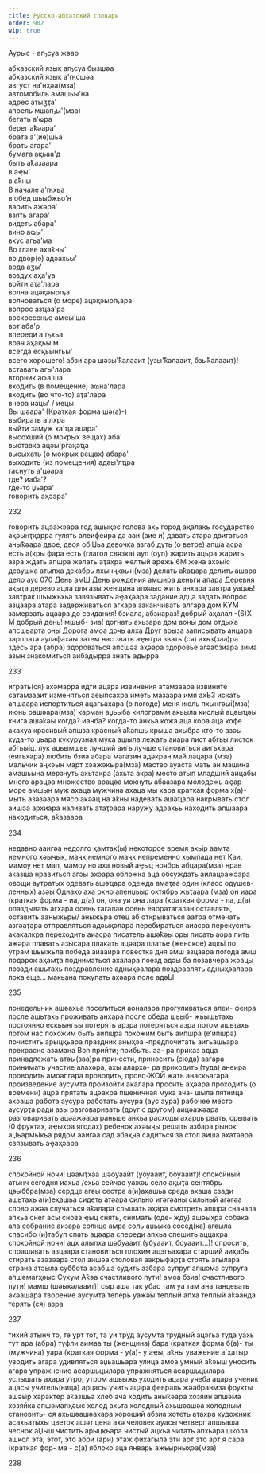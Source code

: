 ```yaml
---
title: Русско-абхазский словарь
order: 902
wip: true
---
```


<dl>
  <dt>Аурыс - аҧсуа жәар</dt>
</dl>

абхазский язык аҧсуа бызшәа  
абхазский язык а'ҧсшәа  
август на'нҳәа(мза)  
автомобиль амашьы'на  
адрес аҭыӡҭа'  
апрель мшаҧы'(мза)  
бегать а'ҩра  
берег аҟәара'  
брата а'(ие)шьа  
брать агара'  
бумага ақьаа'д  
быть аҟазаара  
в аҿы'  
в аҟны  
В начале а'ҧхьа  
в обед шьыбжьо'н  
варить ажәра'  
взять агара'  
видеть абара'  
вино аҩы'  
вкус агьа'ма  
Во главе ахаҟны'  
во двор(е) адәахьы'  
вода аӡы'  
воздух аҳа'уа  
войти аҭа'лара  
волна ацәқәырҧа'  
волноваться (о море) ацәқәырҧара'  
вопрос азҵаа'ра  
воскресенье амҽы'ша  
вот аба'р  
впереди а'ҧхьа  
врач аҳақьы'м  
всегда есқьынгьы'  
всего хорошего! абзи'ара шәзы'ҟалааит (узы'ҟалааит, бзыҟалааит)!  
вставать агы'лара  
вторник аҩа'ша  
входить (в помещение) аҩна'лара  
входить (во что-то) аҭа'лара  
вчера иацы' / иецы  
Вы шәара' (Краткая форма шә(а)-)  
выбирать а'лхра  
выйти замуж ха'ҵа ацара'  
высохший (о мокрых вещах) аба'  
выставка ацәы'ргақәҵа  
высыхать (о мокрых вещах) абара'  
выходить (из помещения) адәы'лҵра  
гаснуть а'цәара  
где? иаба'?  
где-то џьара'  
говорить аҳәара'  

232

говорить ацәажәара
год ашықәс
голова ахь
город ақалақь
государство аҳәынҭқарра
гулять алеифеира
да ааи (аие и)
давать атара
двигаться аныҟәара
двое, двоя обіЏьа
девочка азгаб
дуть (о ветре) апша
acpa
есть а(кры фара
есть (глагол связка) ауп
(oyn)
жарить ацьра
жарить азра
ждать апшра
желать аҭахра
желтый арежь
6М
жена ахәыіс
девушка атыпҳа
декабрь пхынҷкәын(мза)
делать аҟаҵара
делить ашара
дело аус
070
День амШ
День рождения амшира
деньги апара
Деревня ақыҭа
дерево ацла
для азы
женщина апхәыс
жить анхара
завтра уацǝь!
завтрак шьыжьхьа
завязывать аҿаҳәара
задание адца
задать вопрос азцаара
атара
задерживаться агхара
заканчивать алгара
дом
KYM
замерзать ацаара
до свидания! бзиала,
абзиараз!
добрый аҳалал
-(6)X
M
добрый день! мшыб-
зиа!
догнать ахьзара
дом аоны
дом отдыха апсшьарта
оны
Дорога амоа
дочь алха
Друг арыза
записывать анцара
зарплата аулафахәы
затем нас
звать аҿытра
звать (ся) ахьз(заа)ра
здесь ара (абра)
здороваться апсшәа
аҳәара
здоровье агәабзиара
зима азын
знакомиться аибадырра
знать адырра

233

играть(ся) ахәмарра
идти ацара
извинения атамзаара
извините
сатамзааит
изменяться
аеыпсахра
иметь мазаара
имя ахЬЗ
искать апшаара
испортиться
ацагьахара
(о погоде)
меня
июль пхынгәыі(мза)
июнь рашәара(мза)
карман аџьыба
килограмм акьыла
кислый ацәыҵәы
книга ашәҟәы
когда? ианба?
когда-то анкьа
кожа аца
кора аца
кофе акахуа
красивый апшза
красный аҟапшь
крыша ахыбра
кто-то азәы
куда-то џьара
кукурузная мука ашыла
лежать аиара
лист абгьы
листок абгьыіц.
лук аџьымшьь
лучший аигь
лучше становиться
аигьхара (еигьхара)
любить бзиа абара
магазин адәкран
май лацара (мза)
мальчик аҷкәын
март хәажәкыра(мза)
мастер ауаста
мать ан
машина амашьына
мерзнуть
ахьтакра
(ахьта акра)
место атып
младший аицабы
много арацǝа
множество арацәа
мокнуть абаазара
молодежь аҿар
море амшын
муж ахаца
мужчина ахаца
мы хара краткая форма
x(а)-
мыть азәзәара
мясо акǝац
на аҟны
надевать ашәҵара
накрывать стол аишәа
архиара
наливать атаҭәара
наружу адәахьь
находить апшаара
находиться, аҟазаара

234

недавно ааигәа
недолго ҳамтак(ы)
некоторое время акьір
аамта
немного хәыҷык, маҷк
немного маҷк
непременно хымпада
нет Каи, мамоу
нет мап, мамоу
но аха
новый аҿыц
ноябрь абцара(мза)
нрав аҟазша
нравиться агәы ахәара
обложка аца
обсуждать
аилацәажәара
овощи аутратых
одевать ашәҵара
одежда амаҭәа
один (класс одушев-
ленных) азәы
Однако аха
окно апенџьыр
октябрь жьҭаара (мза)
он иара (краткая
форма - иа, д(а)
он, она уи
она лара
(краткая
форма - ла, д(а)
опаздывать агхара
осень тагалан
осень еаоратагалан
оставлять, оставить
ааныжьры/
аныжьра
отец аб
открываться аатра
отмечать азгәаҭара
отправляться
адәықәлара
перебираться аиасра
перекусить акакалкра
переходить аиасра
писатель ашәҟәы оры
писать аора
пить ажǝра
плавать азысара
плакать ацәара
платье (женское) ацкьі
по утрам шьыжьла
победа аиааира
повестка дня амш
азцаара
погода амш
подарок аҳамҭа
подниматься ахалара
поезд адәы ба
позавчера жәацы
позади ашьтахь
поздравление
адныҳәалара
поздравлять
адныҳәалара
пока еще... макьана
покупать ахәара
поле адәЫ

235

понедельник ашәахьа
поселиться аоналара
прогуливаться алеи-
феира
после ашьтахь
проживать анхара
после обеда
шьыб-
жьышьтахь
постоянно ескьынгьы
потерять арзра
потеряться азра
потом ашьҭахь
потом нас
похожим быть
аипшра
похожим быть
аипшра (еʻипшра)
почистить арыцқьара
праздник аныҳәа
-предпочитать
аигьашьара
прекрасно азамана
Bon
прийти; прибыть. аа-
pa
приказ адца
принадлежать
атәы(заа)ра
принести, приносить
(сюда) аагара
принимать участие
алахәра, ахы алархә-
pa
приходить (туда) анеира
проводить амоапгара
проводить, прово-ЖОЙ
жать анаскьагара
произведение аусумта
произойти акалара
просить аҳәара
проходить (о времени)
ацра
прятать ацәахра
пшеничная мука ача-
шыла
пятница ахәаша
работа аусура
работать аусура (аус
aypa)
рабочее место аусурҭа
ради азы
разговаривать (друг с
другом) аицәажәара
разговаривать
ацәажәара
раньше анкьа
расходы ахарџь
рвать, срывать (0
фруктах,
аҿыхра
ягодах)
ребенок ахәыҷы
решать азбара
рынок аЏьармьікьа
рядом ааигәа
сад абаҳча
садиться за стол аиша
ахатәара
связывать аҿаҳәара

236

спокойной ночи!
цәамҭхаа шәоуаайт
(уоуааит, боуааит)!
спокойный атынч
сегодня иахьа /ехьа
сейчас уажәь
село ақыҭа
сентябрь цәыббра(мза)
сердце агәы
сестра
а(и)аҳашьа
среда ахаша
сзади ашьтахь
а(и)еҳашьа
сидеть атәара
сильно игәгәаны
сильный агәгәа
слово ажәа
случаться аҟалара
слышать аҳара
смотреть апшра
сначала апхьа
снег асы
снова ҿыц
снять, снимать (оде-
жду) ашәыхра
собака ала
собрание аизара
солнце амра
соль аџьыка
сосед(ка) агәыла
спасибо (и)табуп
спать ацәара
спереди апхьа
спешить аццакра
спокойной ночи! ацх
алыпха шәбуааит
(убуааит, боуааит...)!
спросить, спрашивать
азцаара
становиться плохим
ацэгьахара
старший аиҳабы
стирать азәзәара
стол аишәа
столовая аакрыфарҭа
стоять агылара
страна атәыла
суббота асабша
судить азбара
супруг апшәма
супруга апшәмагҳәыс
Сухум Аҟәа
счастливого пути! амоа
бзиа!
счастливого пути! мамш
(шәықәлааит)!
сыр ашә
так убас
там уа
там ана
танцевать акәашара
творение аусумта
теперь уажәы
теплый апха
теплый аҟәанда
терять (ся) азра

237

тихий атынч
то, те урт
тот, та уи
труд аусумта
трудный ацәгьа
туда уахь
тут ара (абра)
туфли аимаа
ты (женщина) бара
(краткая форма
б(а)-
ты (мужчина) уара
(краткая форма -
y(a)-
у аҿы, аҟны
уважение а´ҳаҭыр
уводить агара
удивляться аџьашьара
улица амоа
умный аҟәыш
уносить агара
упражнение
аеаршьцылара
упражняться
аеаршьцылара
услышать аҳара
утро; утром ашьыжь
уходить ацара
учеба ацара
ученик ацасы
учитель(ница) арцасы
учить ацара
февраль жәабранмза
фрукты ашәыр
характер аҟазшьа
хлеб ача
ходить аныҟәара
хозяин апшәма
хозяйка апшәмапҳәыс
холод ахьта
холодный ахьшәашәа
холодным становить-
ся ахьшәашәахара
хороший абзиа
хотеть аҭахра
художник асахьатыхы
цветок ашәт
цена ахә
человек ауасы
четверг апшьаша
чеснок аЏыш
чистить арыцқьара
чистый ацкьа
читать апхьара
школа ашкол
эта, этот, это абри
(ари)
этаж фихагыла
эти арт
это арт
я сара (краткая фор-
ма - с(а)
яблоко аца
январь ажьырныҳәа(мза)

238
